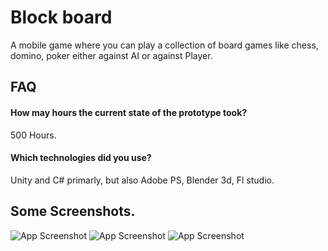 
# Block board
A mobile game where you can play a collection of board games like chess, domino, poker either against AI or against Player.

## FAQ

#### How may hours the current state of the prototype took?

500 Hours.

#### Which technologies did you use?

Unity and C# primarly, but also Adobe PS, Blender 3d, Fl studio.


## Some Screenshots.


![App Screenshot](https://github.com/MohamedNourSadek/IslandsProtoype/blob/main/Screenshots/5.jpg)
![App Screenshot](https://github.com/MohamedNourSadek/IslandsProtoype/blob/main/Screenshots/3.jpg)
![App Screenshot](https://github.com/MohamedNourSadek/IslandsProtoype/blob/main/Screenshots/4.jpg)



